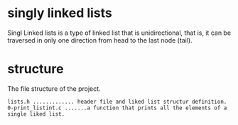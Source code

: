 # singly linked lists
Singl Linked lists is a type of linked list that is unidirectional, that is, it can be traversed in only one direction from head to the last node (tail).

# structure
The file structure of the project.
```
lists.h ............. header file and liked list structur definition.
0-print_listint.c .......a function that prints all the elements of a single liked list.

```